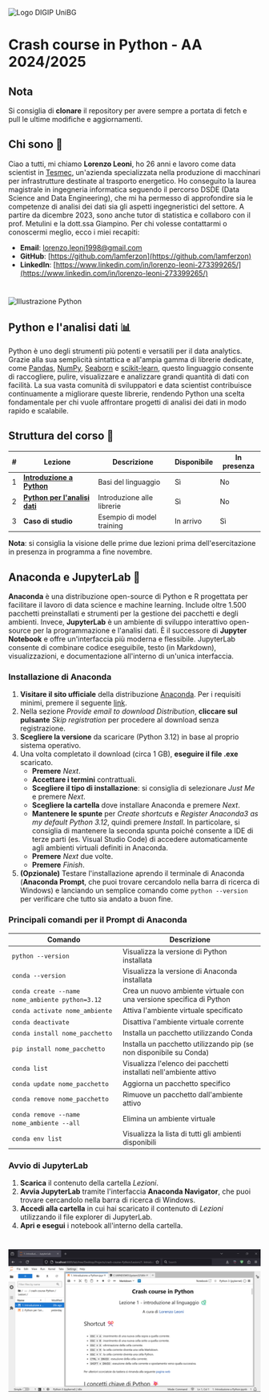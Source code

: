 ![Logo DIGIP UniBG](https://digip.unibg.it/sites/dip3/files/logo-dip-it.svg)

# Crash course in Python - AA 2024/2025

## Nota
Si consiglia di **clonare** il repository per avere sempre a portata di fetch e pull le ultime modifiche e aggiornamenti.

## Chi sono 👋
Ciao a tutti, mi chiamo **Lorenzo Leoni**, ho 26 anni e lavoro come data scientist in [Tesmec](https://www.tesmec.com/it), un'azienda specializzata nella produzione di macchinari per infrastrutture destinate al trasporto energetico. Ho conseguito la laurea magistrale in ingegneria informatica seguendo il percorso DSDE (Data Science and Data Engineering), che mi ha permesso di approfondire sia le competenze di analisi dei dati sia gli aspetti ingegneristici del settore. A partire da dicembre 2023, sono anche tutor di statistica e collaboro con il prof. Metulini e la dott.ssa Giampino. Per chi volesse contattarmi o conoscermi meglio, ecco i miei recapiti:
- **Email**: lorenzo.leoni1998@gmail.com
- **GitHub**: [https://github.com/lamferzon](https://github.com/lamferzon)
- **LinkedIn**: [https://www.linkedin.com/in/lorenzo-leoni-273399265/](https://www.linkedin.com/in/lorenzo-leoni-273399265/)

#

![Illustrazione Python](https://cdn.hashnode.com/res/hashnode/image/upload/v1641743264991/c3KKc5A_J.png)

## Python e l'analisi dati 📊
Python è uno degli strumenti più potenti e versatili per il data analytics. Grazie alla sua semplicità sintattica e all'ampia gamma di librerie dedicate, come [Pandas](https://pandas.pydata.org/), [NumPy](https://numpy.org/), [Seaborn](https://seaborn.pydata.org/) e [scikit-learn](https://scikit-learn.org/stable/), questo linguaggio consente di raccogliere, pulire, visualizzare e analizzare grandi quantità di dati con facilità. La sua vasta comunità di sviluppatori e data scientist contribuisce continuamente a migliorare queste librerie, rendendo Python una scelta fondamentale per chi vuole affrontare progetti di analisi dei dati in modo rapido e scalabile.

## Struttura del corso 💪

|    #    |            Lezione            |          Descrizione          |        Disponibile       | In presenza |
|---------|-------------------------------|-------------------------------|--------------------------|-------------|
|    1    | [**Introduzione a Python**](Lezioni/1.%20Introduzione%20a%20Python.ipynb)     | Basi del linguaggio           | Sì                       | No          |
|    2    | [**Python per l'analisi dati**](Lezioni/2.%20Python%20per%20l'analisi%20dati.ipynb) | Introduzione alle librerie    | Sì                | No          |
|    3    | **Caso di studio**            | Esempio di model training     | In arrivo                | Sì          |

**Nota**: si consiglia la visione delle prime due lezioni prima dell'esercitazione in presenza in programma a fine novembre.

## Anaconda e JupyterLab 🐍
**Anaconda** è una distribuzione open-source di Python e R progettata per facilitare il lavoro di data science e machine learning. Include oltre 1.500 pacchetti preinstallati e strumenti per la gestione dei pacchetti e degli ambienti. Invece, **JupyterLab** è un ambiente di sviluppo interattivo open-source per la programmazione e l'analisi dati. È il successore di **Jupyter Notebook** e offre un'interfaccia più moderna e flessibile. JupyterLab consente di combinare codice eseguibile, testo (in Markdown), visualizzazioni, e documentazione all'interno di un'unica interfaccia.

### Installazione di Anaconda

1. **Visitare il sito ufficiale** della distribuzione [Anaconda](https://www.anaconda.com/download). Per i requisiti minimi, premere il seguente [link](https://docs.anaconda.com/ae-notebooks/system-requirements/).
2. Nella sezione *Provide email to download Distribution*, **cliccare sul pulsante** *Skip registration* per procedere al download senza registrazione.
3. **Scegliere la versione** da scaricare (Python 3.12) in base al proprio sistema operativo.
4. Una volta completato il download (circa 1 GB), **eseguire il file .exe** scaricato.
   - **Premere** *Next*.
   - **Accettare i termini** contrattuali.
   - **Scegliere il tipo di installazione**: si consiglia di selezionare *Just Me* e premere *Next*.
   - **Scegliere la cartella** dove installare Anaconda e premere *Next*.
   - **Mantenere le spunte** per *Create shortcuts* e *Register Anaconda3 as my default Python 3.12*, quindi premere *Install*. In particolare, si consiglia di mantenere la seconda spunta poiché consente a IDE di terze parti (es. Visual Studio Code) di accedere automaticamente agli ambienti virtuali definiti in Anaconda.
   - **Premere** *Next* due volte.
   - **Premere** *Finish*.
5. **(Opzionale)** Testare l'installazione aprendo il terminale di Anaconda (**Anaconda Prompt**, che puoi trovare cercandolo nella barra di ricerca di Windows) e lanciando un semplice comando come ```python --version``` per verificare che tutto sia andato a buon fine.

### Principali comandi per il Prompt di Anaconda

|          Comando          |                    Descrizione                    |
|---------------------------|---------------------------------------------------|
| `python --version`        | Visualizza la versione di Python installata       |
| `conda --version`         | Visualizza la versione di Anaconda installata     |
| `conda create --name nome_ambiente python=3.12` | Crea un nuovo ambiente virtuale con una versione specifica di Python |
| `conda activate nome_ambiente` | Attiva l'ambiente virtuale specificato       |
| `conda deactivate`             | Disattiva l'ambiente virtuale corrente       |
| `conda install nome_pacchetto` | Installa un pacchetto utilizzando Conda      |
| `pip install nome_pacchetto`   | Installa un pacchetto utilizzando pip (se non disponibile su Conda) |
| `conda list`                   | Visualizza l'elenco dei pacchetti installati nell'ambiente attivo   |
| `conda update nome_pacchetto`  | Aggiorna un pacchetto specifico                                     |
| `conda remove nome_pacchetto`  | Rimuove un pacchetto dall'ambiente attivo                           |
| `conda remove --name nome_ambiente --all` | Elimina un ambiente virtuale                             |
| `conda env list`               | Visualizza la lista di tutti gli ambienti disponibili               |

### Avvio di JupyterLab

1. **Scarica** il contenuto della cartella *Lezioni*.
2. **Avvia JupyterLab** tramite l'interfaccia **Anaconda Navigator**, che puoi trovare cercandolo nella barra di ricerca di Windows.
3. **Accedi alla cartella** in cui hai scaricato il contenuto di *Lezioni* utilizzando il file explorer di JupyterLab.
4. **Apri e esegui** i notebook all'interno della cartella.

#

![Jupyter Lab](JupyterLab.png)
